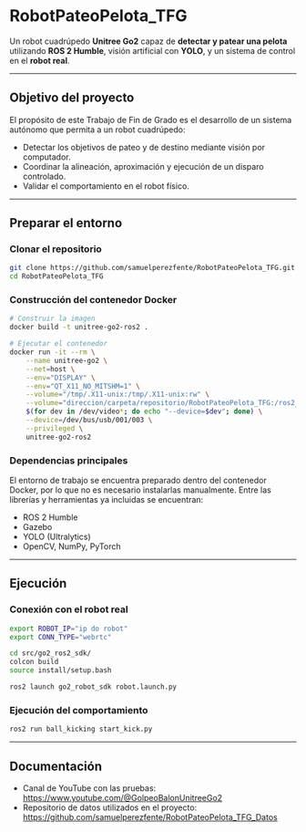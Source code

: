 # RobotPateoPelota_TFG
Un robot cuadrúpedo **Unitree Go2** capaz de **detectar y patear una pelota** utilizando **ROS 2 Humble**, visión artificial con **YOLO**, y un sistema de control en el **robot real**.

---

## Objetivo del proyecto
El propósito de este Trabajo de Fin de Grado es el desarrollo de un sistema autónomo que permita a un robot cuadrúpedo:
- Detectar los objetivos de pateo y de destino mediante visión por computador. 
- Coordinar la alineación, aproximación y ejecución de un disparo controlado.  
- Validar el comportamiento en el robot físico.  

---

## Preparar el entorno

### Clonar el repositorio
```bash
git clone https://github.com/samuelperezfente/RobotPateoPelota_TFG.git
cd RobotPateoPelota_TFG
```

### Construcción del contenedor Docker
```bash
# Construir la imagen
docker build -t unitree-go2-ros2 .

# Ejecutar el contenedor
docker run -it --rm \
    --name unitree-go2 \
    --net=host \
    --env="DISPLAY" \
    --env="QT_X11_NO_MITSHM=1" \
    --volume="/tmp/.X11-unix:/tmp/.X11-unix:rw" \
    --volume="direccion/carpeta/repositorio/RobotPateoPelota_TFG:/ros2_ws" \
    $(for dev in /dev/video*; do echo "--device=$dev"; done) \
    --device=/dev/bus/usb/001/003 \
    --privileged \
    unitree-go2-ros2
```
### Dependencias principales
El entorno de trabajo se encuentra preparado dentro del contenedor Docker, por lo que no es necesario instalarlas manualmente.
Entre las librerías y herramientas ya incluidas se encuentran:
- ROS 2 Humble  
- Gazebo  
- YOLO (Ultralytics)  
- OpenCV, NumPy, PyTorch

---

## Ejecución
### Conexión con el robot real
```bash
export ROBOT_IP="ip do robot"
export CONN_TYPE="webrtc"

cd src/go2_ros2_sdk/
colcon build
source install/setup.bash

ros2 launch go2_robot_sdk robot.launch.py
```

### Ejecución del comportamiento
```bash
ros2 run ball_kicking start_kick.py
```

---

## Documentación
- Canal de YouTube con las pruebas: https://www.youtube.com/@GolpeoBalonUnitreeGo2
- Repositorio de datos utilizados en el proyecto: https://github.com/samuelperezfente/RobotPateoPelota_TFG_Datos
